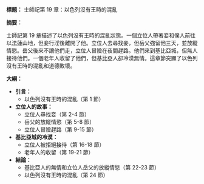 **標題：** 士師記第 19 章：以色列沒有王時的混亂

**摘要：**

士師記第 19 章描述了以色列沒有王時的混亂狀態。一個立位人帶著妾和僕人前往以法蓮山地，但妾行淫後離開了他。立位人去尋找妾，但岳父強留他三天，並放縱情慾。岳父後來不讓他們走，立位人冒險在夜間趕路。他們來到基比亞城，但無人接待他們。一個老年人收留了他們，但基比亞人卻冷漠無情。這章節突顯了以色列沒有王時的混亂和道德敗壞。

**大綱：**

* **引言：**
    * 以色列沒有王時的混亂（第 1 節）
* **立位人的故事：**
    * 立位人尋找妾（第 2-4 節）
    * 岳父的放縱情慾（第 5-8 節）
    * 立位人冒險趕路（第 9-15 節）
* **基比亞城的冷漠：**
    * 立位人被拒絕接待（第 16-18 節）
    * 老年人的收留（第 19-21 節）
* **結論：**
    * 基比亞人的無情和立位人岳父的放縱情慾（第 22-23 節）
    * 以色列沒有王時的混亂（第 24 節）